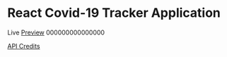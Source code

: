 # React Covid-19 Tracker Application

Live [Preview](https://covid19-tracker-mr62.web.app/) 000000000000000

[API Credits](https://covid19.mathdro.id/api/)
